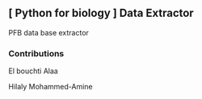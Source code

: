 ## [ Python for biology ] Data Extractor

PFB data base extractor

### Contributions

El bouchti Alaa

Hilaly Mohammed-Amine
